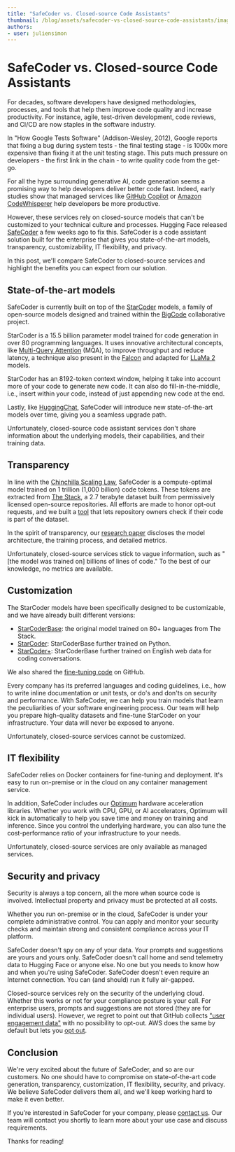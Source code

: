 ```yaml
---
title: "SafeCoder vs. Closed-source Code Assistants"
thumbnail: /blog/assets/safecoder-vs-closed-source-code-assistants/image.png
authors:
- user: juliensimon
---
```


# SafeCoder vs. Closed-source Code Assistants



For decades, software developers have designed methodologies, processes, and tools that help them improve code quality and increase productivity. For instance, agile, test-driven development, code reviews, and CI/CD are now staples in the software industry. 

In "How Google Tests Software" (Addison-Wesley, 2012), Google reports that fixing a bug during system tests - the final testing stage - is 1000x more expensive than fixing it at the unit testing stage. This puts much pressure on developers - the first link in the chain - to write quality code from the get-go. 

For all the hype surrounding generative AI, code generation seems a promising way to help developers deliver better code fast. Indeed, early studies show that managed services like [GitHub Copilot](https://github.blog/2023-06-27-the-economic-impact-of-the-ai-powered-developer-lifecycle-and-lessons-from-github-copilot) or [Amazon CodeWhisperer](https://aws.amazon.com/codewhisperer/) help developers be more productive.

However, these services rely on closed-source models that can't be customized to your technical culture and processes. Hugging Face released [SafeCoder](https://huggingface.co/blog/starcoder) a few weeks ago to fix this. SafeCoder is a code assistant solution built for the enterprise that gives you state-of-the-art models, transparency, customizability, IT flexibility, and privacy.

In this post, we'll compare SafeCoder to closed-source services and highlight the benefits you can expect from our solution.


## State-of-the-art models

SafeCoder is currently built on top of the [StarCoder](https://huggingface.co/blog/starcoder) models, a family of open-source models designed and trained within the [BigCode](https://huggingface.co/bigcode) collaborative project.

StarCoder is a 15.5 billion parameter model trained for code generation in over 80 programming languages. It uses innovative architectural concepts, like [Multi-Query Attention](https://arxiv.org/abs/1911.02150) (MQA), to improve throughput and reduce latency, a technique also present in the [Falcon](https://huggingface.co/blog/falcon) and adapted for [LLaMa 2](https://huggingface.co/blog/llama2) models.

StarCoder has an 8192-token context window, helping it take into account more of your code to generate new code. It can also do fill-in-the-middle, i.e., insert within your code, instead of just appending new code at the end.

Lastly, like [HuggingChat](https://huggingface.co/chat/), SafeCoder will introduce new state-of-the-art models over time, giving you a seamless upgrade path.

Unfortunately, closed-source code assistant services don't share information about the underlying models, their capabilities, and their training data. 

## Transparency

In line with the [Chinchilla Scaling Law](https://arxiv.org/abs/2203.15556v1), SafeCoder is a compute-optimal model trained on 1 trillion (1,000 billion) code tokens. These tokens are extracted from [The Stack](https://huggingface.co/datasets/bigcode/the-stack), a 2.7 terabyte dataset built from permissively licensed open-source repositories. 
All efforts are made to honor opt-out requests, and we built a [tool](https://huggingface.co/spaces/bigcode/in-the-stack) that lets repository owners check if their code is part of the dataset.

In the spirit of transparency, our [research paper](https://arxiv.org/abs/2305.06161) discloses the model architecture, the training process, and detailed metrics.

Unfortunately, closed-source services stick to vague information, such as "[the model was trained on] billions of lines of code." To the best of our knowledge, no metrics are available.

## Customization

The StarCoder models have been specifically designed to be customizable, and we have already built different versions:

* [StarCoderBase](https://huggingface.co/bigcode/starcoderbase): the original model trained on 80+ languages from The Stack.
* [StarCoder](https://huggingface.co/bigcode/starcoder): StarCoderBase further trained on Python.
* [StarCoder+](https://huggingface.co/bigcode/starcoderplus): StarCoderBase further trained on English web data for coding conversations.

We also shared the [fine-tuning code](https://github.com/bigcode-project/starcoder/) on GitHub.
 
Every company has its preferred languages and coding guidelines, i.e., how to write inline documentation or unit tests, or do's and don'ts on security and performance. With SafeCoder, we can help you train models that learn the peculiarities of your software engineering process.  Our team will help you prepare high-quality datasets and fine-tune StarCoder on your infrastructure. Your data will never be exposed to anyone.

Unfortunately, closed-source services cannot be customized.
 
## IT flexibility

SafeCoder relies on Docker containers for fine-tuning and deployment. It's easy to run on-premise or in the cloud on any container management service.

In addition, SafeCoder includes our [Optimum](https://github.com/huggingface/optimum) hardware acceleration libraries. Whether you work with CPU, GPU, or AI accelerators, Optimum will kick in automatically to help you save time and money on training and inference. Since you control the underlying hardware, you can also tune the cost-performance ratio of your infrastructure to your needs.

Unfortunately, closed-source services are only available as managed services.

## Security and privacy

Security is always a top concern, all the more when source code is involved. Intellectual property and privacy must be protected at all costs.

Whether you run on-premise or in the cloud, SafeCoder is under your complete administrative control. You can apply and monitor your security checks and maintain strong and consistent compliance across your IT platform.

SafeCoder doesn't spy on any of your data. Your prompts and suggestions are yours and yours only. SafeCoder doesn't call home and send telemetry data to Hugging Face or anyone else. No one but you needs to know how and when you're using SafeCoder. SafeCoder doesn't even require an Internet connection. You can (and should) run it fully air-gapped.

Closed-source services rely on the security of the underlying cloud. Whether this works or not for your compliance posture is your call. For enterprise users, prompts and suggestions are not stored (they are for individual users). However, we regret to point out that GitHub collects  ["user engagement data"](https://docs.github.com/en/copilot/overview-of-github-copilot/about-github-copilot-for-business) with no possibility to opt-out. AWS does the same by default but lets you [opt out](https://docs.aws.amazon.com/codewhisperer/latest/userguide/sharing-data.html).

## Conclusion

We're very excited about the future of SafeCoder, and so are our customers. No one should have to compromise on state-of-the-art code generation, transparency, customization, IT flexibility, security, and privacy. We believe SafeCoder delivers them all, and we'll keep working hard to make it even better.

If you’re interested in SafeCoder for your company, please [contact us](mailto:api-enterprise@huggingface.co). Our team will contact you shortly to learn more about your use case and discuss requirements.

Thanks for reading!



 
 
